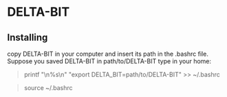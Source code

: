 # DELTA-BIT

## Installing
copy DELTA-BIT in your computer and insert its path in the .bashrc file. Suppose you saved DELTA-BIT in path/to/DELTA-BIT type in your home:
>printf "\n%s\n" "export DELTA_BIT=path/to/DELTA-BIT" >> ~/.bashrc

>source ~/.bashrc

